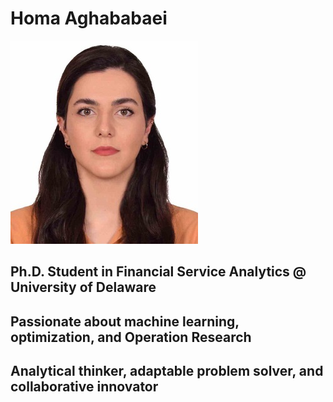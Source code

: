 # Homa Aghababaei
![Profile Picture](../images/HomaAghababaei.jpg)

## Ph.D. Student in Financial Service Analytics @ University of Delaware
## Passionate about machine learning, optimization, and Operation Research
## Analytical thinker, adaptable problem solver, and collaborative innovator
